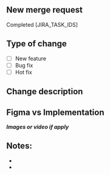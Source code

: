 ## New merge request

Completed [JIRA_TASK_IDS]

## Type of change
* [ ] New feature
* [ ] Bug fix
* [ ] Hot fix

## Change description


## Figma vs Implementation
***Images or video if apply***





## Notes:
*
*  